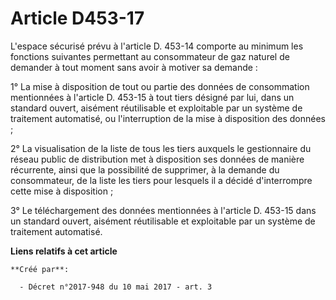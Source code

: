 # Article D453-17

L'espace sécurisé prévu à l'article D. 453-14 comporte au minimum les fonctions suivantes permettant au consommateur de gaz
naturel de demander à tout moment sans avoir à motiver sa demande :

1° La mise à disposition de tout ou partie des données de consommation mentionnées à l'article D. 453-15 à tout tiers désigné
par lui, dans un standard ouvert, aisément réutilisable et exploitable par un système de traitement automatisé, ou
l'interruption de la mise à disposition des données ;

2° La visualisation de la liste de tous les tiers auxquels le gestionnaire du réseau public de distribution met à disposition
ses données de manière récurrente, ainsi que la possibilité de supprimer, à la demande du consommateur, de la liste les tiers
pour lesquels il a décidé d'interrompre cette mise à disposition ;

3° Le téléchargement des données mentionnées à l'article D. 453-15 dans un standard ouvert, aisément réutilisable et
exploitable par un système de traitement automatisé.

**Liens relatifs à cet article**

	**Créé par**:

	  - Décret n°2017-948 du 10 mai 2017 - art. 3
